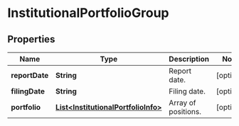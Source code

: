 # InstitutionalPortfolioGroup

## Properties

 Name           | Type                                                                        | Description         | Notes      
----------------|-----------------------------------------------------------------------------|---------------------|------------
 **reportDate** | **String**                                                                  | Report date.        | [optional] 
 **filingDate** | **String**                                                                  | Filing date.        | [optional] 
 **portfolio**  | [**List&lt;InstitutionalPortfolioInfo&gt;**](InstitutionalPortfolioInfo.md) | Array of positions. | [optional] 



